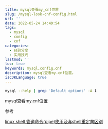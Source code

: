 ```yaml
---
title: mysql查看my_cnf位置
slug: /mysql-look-cnf-config.html
url: ''
date: 2022-05-24 14:49:54
tags:
  - mysql
  - config
  - cnf
categories:
  - 经验分享
  - 实用技巧
lastmod: ''
toc: true
keywords: mysql,config,cnf
description: mysql查看my.cnf位置。
isCJKLanguage: true
---
```

```bash
mysql --help | grep 'Default options' -A 1
```

mysql查看my.cnf位置

参考

[linux shell 管道命令(pipe)使用及与shell重定向区别](https://www.cnblogs.com/chengmo/archive/2010/10/21/1856577.html)